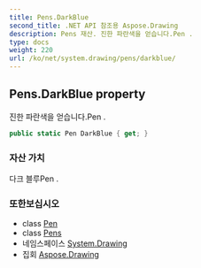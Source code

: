 ```yaml
---
title: Pens.DarkBlue
second_title: .NET API 참조용 Aspose.Drawing
description: Pens 재산. 진한 파란색을 얻습니다.Pen .
type: docs
weight: 220
url: /ko/net/system.drawing/pens/darkblue/
---
```

## Pens.DarkBlue property

진한 파란색을 얻습니다.Pen .

```csharp
public static Pen DarkBlue { get; }
```

### 자산 가치

다크 블루Pen .

### 또한보십시오

* class [Pen](../../pen/)
* class [Pens](../)
* 네임스페이스 [System.Drawing](../../pens/)
* 집회 [Aspose.Drawing](../../../)



